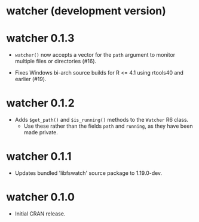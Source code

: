 # watcher (development version)

# watcher 0.1.3

* `watcher()` now accepts a vector for the `path` argument to monitor multiple files or directories (#16).

* Fixes Windows bi-arch source builds for R <= 4.1 using rtools40 and earlier (#19).

# watcher 0.1.2

* Adds `$get_path()` and `$is_running()` methods to the `Watcher` R6 class.
  + Use these rather than the fields `path` and `running`, as they have been made private.

# watcher 0.1.1

* Updates bundled 'libfswatch' source package to 1.19.0-dev.

# watcher 0.1.0

* Initial CRAN release.
